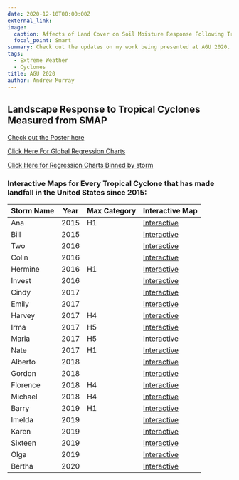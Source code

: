 ```yaml
---
date: 2020-12-10T00:00:00Z
external_link: 
image:
  caption: Affects of Land Cover on Soil Moisture Response Following Tropical Cyclones
  focal_point: Smart
summary: Check out the updates on my work being presented at AGU 2020.
tags:
  - Extreme Weather
  - Cyclones
title: AGU 2020
author: Andrew Murray
---
```


## Landscape Response to Tropical Cyclones Measured from SMAP

[Check out the Poster here](agu2020fallmeeting-agu.ipostersessions.com/Default.aspx?s=F2-A0-EA-6D-3B-A6-09-66-56-FE-91-35-64-B9-29-81)

[Click Here For Global Regression Charts](/tables/Global_Regressions.html)

[Click Here for Regression Charts Binned by storm](/tables/bystorm_Regressions.html)

### Interactive Maps for Every Tropical Cyclone that has made landfall in the United States since 2015:

| Storm Name | Year | Max Category | Interactive Map                                                           |
|------------|------|--------------|---------------------------------------------------------------------------|
| Ana        | 2015 | H1           | [Interactive](/dashboards/ANA_Dashboard.html)            |
| Bill       | 2015 |              | [Interactive](/dashboards/BILL_Dashboard.html)     |
| Two        | 2016 |              | [Interactive](/dashboards/TWO_Dashboard.html)      |
| Colin      | 2016 |              | [Interactive](/dashboards/COLIN_Dashboard.html)    |
| Hermine    | 2016 | H1           | [Interactive](/dashboards/HERMINE_Dashboard.html)  |
| Invest     | 2016 |              | [Interactive](/dashboards/INVEST_Dashboard.html)   |
| Cindy      | 2017 |              | [Interactive](/dashboards/CINDY_Dashboard.html)    |
| Emily      | 2017 |              | [Interactive](/dashboards/EMILY_Dashboard.html)    |
| Harvey     | 2017 | H4           | [Interactive](/dashboards/HARVEY_Dashboard.html)   |
| Irma       | 2017 | H5           | [Interactive](/dashboards/IRMA_Dashboard.html)     |
| Maria      | 2017 | H5           | [Interactive](/dashboards/MARIA_Dashboard.html)    |
| Nate       | 2017 | H1           | [Interactive](/dashboards/NATE_Dashboard.html)     |
| Alberto    | 2018 |              | [Interactive](/dashboards/ALBERTO_Dashboard.html)  |
| Gordon     | 2018 |              | [Interactive](/dashboards/GORDON_Dashboard.html)   |
| Florence   | 2018 | H4           | [Interactive](/dashboards/FLORENCE_Dashboard.html) |
| Michael    | 2018 | H4           | [Interactive](/dashboards/MICHAEL_Dashboard.html)  |
| Barry      | 2019 | H1           | [Interactive](/dashboards/BARRY_Dashboard.html)    |
| Imelda     | 2019 |              | [Interactive](/dashboards/IMELDA_Dashboard.html)   |
| Karen      | 2019 |              | [Interactive](/dashboards/KAREN_Dashboard.html)    |
| Sixteen    | 2019 |              | [Interactive](/dashboards/SIXTEEN_Dashboard.html)  |
| Olga       | 2019 |              | [Interactive](/dashboards/OLGA_Dashboard.html)     |
| Bertha     | 2020 |              | [Interactive](/dashboards/BERTHA_Dashboard.html)   |


